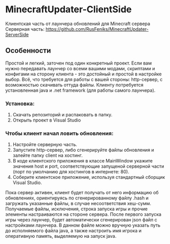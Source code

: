 # MinecraftUpdater-ClientSide
Клиентская часть от лаунчера обновлений для Minecraft сервера\
Серверная часть: https://github.com/RusFeniks/MinecraftUpdater-ServerSide

## Особенности
Простой и легкий, заточен под один конкретный проект. Если вам нужно передавать лаунчер со всеми вашими модами, скриптами и конфигами на сторону клиента - это достойный и простой в настройке выбор. Всё, что требуется для работы с вашей стороны: http-сервер, с возможностью скачивать оттуда файлы. Клиенту потребуется установленная java и .net framework (для работы самого лаунчера).

### Установка:
1. Скачать репозиторий и распаковать в папку.
2. Открыть проект в Visual Studio

### Чтобы клиент начал ловить обновления:
1. Настройте серверную часть.
2. Запустите http-сервер, либо сгенерируйте файлы обновления и залейте папку client на хостинг.
3. В коде клиентского приложения в классе MainWindow укажите значения host и port, соответствующие запущеной серверной части (порт по умолчанию для хостингов в интернете: 80).
4. Соберите клиентское приложение, используя стандартный сборщик Visual Studio.

Пока сервер активен, клиент будет получать от него информацию об обновлениях, ориентируясь по сгенерированному файлу .hash и загружать указанные файлы, в случае несоответствия хеш-сумм.
Получаемые файлы, исключения, строка запуска игры и прочие элементы настраиваются на стороне сервера.
После первого запуска игры через лаунчер, будет автоматически сгенерирован json файл с настройками лаунчера. В данном файле можно вручную указать путь до исполняемого файла java, а также настроить имя игрока и оперативную память, выделяемую на запуск java.
